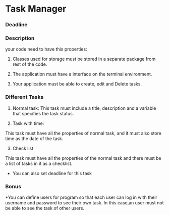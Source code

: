 # Task Manager

### **Deadline**

### **Description**

your code need to have this properties:

1) Classes used for storage must be stored in a separate package from rest of the code.

2) The application must have a interface on the terminal environment.

3) Your application must be able to create, edit and Delete tasks.

### **Different Tasks**

1) Normal task:
This task must include a title, description and a variable that specifies the task status.

2) Task with time:

This task must have all the properties of normal task, and it must also store time as the date of the task.

3) Check list

This task must have all the properties of the normal task and there must be a list of tasks in it as a checklist.
* You can also set deadline for this task

### **Bonus**

*You can define users for program so that each user can log in with their username and password to see their own task. In this case,an user must not be able to see the task of other users.
